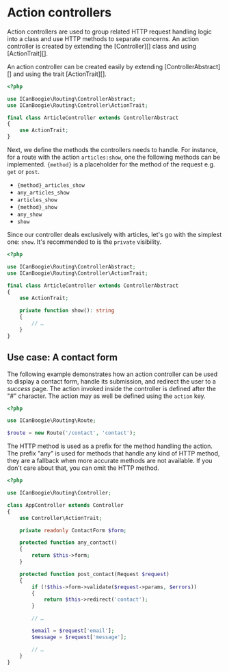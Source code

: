 # Action controllers

Action controllers are used to group related HTTP request handling logic into a class and use HTTP methods to separate
concerns. An action controller is created by extending the [Controller][] class and using [ActionTrait][].

An action controller can be created easily by extending [ControllerAbstract][] and using the trait [ActionTrait][].

```php
<?php

use ICanBoogie\Routing\ControllerAbstract;
use ICanBoogie\Routing\Controller\ActionTrait;

final class ArticleController extends ControllerAbstract
{
    use ActionTrait;
}
```

Next, we define the methods the controllers needs to handle. For instance, for a route with the action `articles:show`,
one the following methods can be implemented. `{method}` is a placeholder for the method of the request e.g. `get`
or `post`.

- `{method}_articles_show`
- `any_articles_show`
- `articles_show`
- `{method}_show`
- `any_show`
- `show`

Since our controller deals exclusively with articles, let's go with the simplest one: `show`. It's recommended
to is the `private` visibility.

```php
<?php

use ICanBoogie\Routing\ControllerAbstract;
use ICanBoogie\Routing\Controller\ActionTrait;

final class ArticleController extends ControllerAbstract
{
    use ActionTrait;

    private function show(): string
    {
        // …
    }
}
```

## Use case: A contact form

The following example demonstrates how an action controller can be used to display a contact form, handle its
submission, and redirect the user to a _success_ page. The action invoked inside the controller is defined after the "#"
character. The action may as well be defined using the `action` key.

```php
<?php

use ICanBoogie\Routing\Route;

$route = new Route('/contact', 'contact');
```

The HTTP method is used as a prefix for the method handling the action. The prefix "any" is used
for methods that handle any kind of HTTP method, they are a fallback when more accurate methods
are not available. If you don't care about that, you can omit the HTTP method.

```php
<?php

use ICanBoogie\Routing\Controller;

class AppController extends Controller
{
    use Controller\ActionTrait;

    private readonly ContactForm $form;

    protected function any_contact()
    {
        return $this->form;
    }

    protected function post_contact(Request $request)
    {
        if (!$this->form->validate($request->params, $errors))
        {
            return $this->redirect('contact');
        }

        // …

        $email = $request['email'];
        $message = $request['message'];

        // …
    }
}
```
